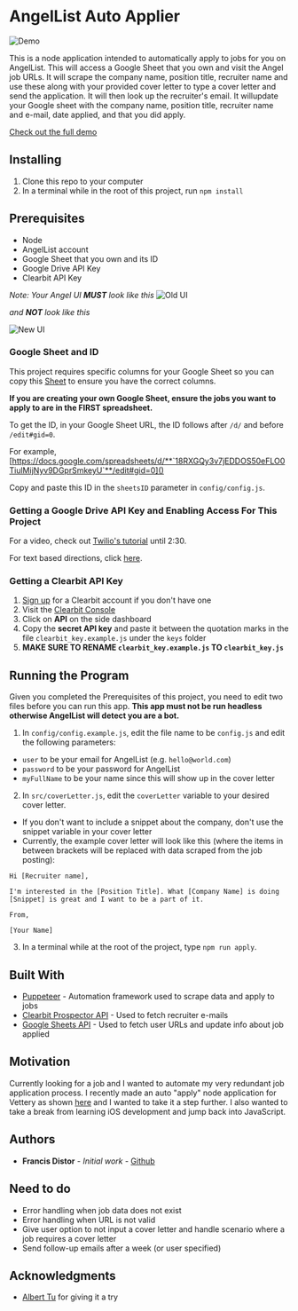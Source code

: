 # AngelList Auto Applier

![Demo](https://media.giphy.com/media/gH8m2AHvrdlccpyH6n/giphy.gif)

This is a node application intended to automatically apply to jobs for you on AngelList. This will access a Google Sheet that
you own and visit the Angel job URLs. It will scrape the company name, position title, recruiter name and use these along with
your provided cover letter to type a cover letter and send the application. It will then look up the recruiter's email. It willupdate your Google sheet with the company name, position title, recruiter name and e-mail, date applied, and that you did apply.

[Check out the full demo](https://youtu.be/h60e014AXtQ)

## Installing

1. Clone this repo to your computer
1. In a terminal while in the root of this project, run `npm install`

## Prerequisites

- Node
- AngelList account
- Google Sheet that you own and its ID
- Google Drive API Key
- Clearbit API Key

_Note: Your Angel UI **MUST** look like this_
![Old UI](https://i.imgur.com/xRnM1co.png)

_and **NOT** look like this_

![New UI](https://i.imgur.com/XNRqL9X.png)

### Google Sheet and ID

This project requires specific columns for your Google Sheet so you can copy this [Sheet](https://docs.google.com/spreadsheets/d/18RXGQy3v7jEDDOS50eFLO0TiulMijNyv9DGprSmkeyU/edit#gid=0) to ensure you have the correct columns.

**If you are creating your own Google Sheet, ensure the jobs you want to apply to are in the FIRST spreadsheet.**

To get the ID, in your Google Sheet URL, the ID follows after `/d/` and before `/edit#gid=0`.

For example,
[https://docs.google.com/spreadsheets/d/**`18RXGQy3v7jEDDOS50eFLO0TiulMijNyv9DGprSmkeyU`**/edit#gid=0]()

Copy and paste this ID in the `sheetsID` parameter in `config/config.js`.

### Getting a Google Drive API Key and Enabling Access For This Project

For a video, check out [Twilio's tutorial](https://youtu.be/UGN6EUi4Yio?t=14) until 2:30.

For text based directions, click [here](https://github.com/fdistor/angel_autoapplier/tree/master/readme).

### Getting a Clearbit API Key

1. [Sign up](https://clearbit.com/signup) for a Clearbit account if you don't have one
1. Visit the [Clearbit Console](https://dashboard.clearbit.com/)
1. Click on **API** on the side dashboard
1. Copy the ****secret API key**** and paste it between the quotation marks in the file `clearbit_key.example.js` under the `keys` folder
1. **MAKE SURE TO RENAME `clearbit_key.example.js` TO `clearbit_key.js`**

## Running the Program

Given you completed the Prerequisites of this project, you need to edit two files before you can run this app. **This app must not be run headless otherwise AngelList will detect you are a bot.**

1. In `config/config.example.js`, edit the file name to be `config.js` and edit the following parameters:

- `user` to be your email for AngelList (e.g. `hello@world.com`)
- `password` to be your password for AngelList
- `myFullName` to be your name since this will show up in the cover letter

2. In `src/coverLetter.js`, edit the `coverLetter` variable to your desired cover letter.

- If you don't want to include a snippet about the company, don't use the snippet variable in your cover letter
- Currently, the example cover letter will look like this (where the items in between brackets will be replaced with data scraped from the job posting):

```
Hi [Recruiter name],

I'm interested in the [Position Title]. What [Company Name] is doing [Snippet] is great and I want to be a part of it.

From,

[Your Name]
```

3. In a terminal while at the root of the project, type `npm run apply`.

## Built With

- [Puppeteer](https://github.com/GoogleChrome/puppeteer) - Automation framework used to scrape data and apply to jobs
- [Clearbit Prospector API](https://clearbit.com/docs#prospector-api) - Used to fetch recruiter e-mails
- [Google Sheets API](https://github.com/theoephraim/node-google-spreadsheet) - Used to fetch user URLs and update info about job applied

## Motivation

Currently looking for a job and I wanted to automate my very redundant job application process.
I recently made an auto "apply" node application for Vettery as shown [here](https://github.com/fdistor/vettery_autoapply)
and I wanted to take it a step further. I also wanted to take a break from learning iOS development and jump back
into JavaScript.

## Authors

- **Francis Distor** - _Initial work_ - [Github](https://github.com/fdistor)

## Need to do

- Error handling when job data does not exist
- Error handling when URL is not valid
- Give user option to not input a cover letter and handle scenario where a job requires a cover letter
- Send follow-up emails after a week (or user specified)

## Acknowledgments

- [Albert Tu](https://github.com/AlbertLapTu) for giving it a try
